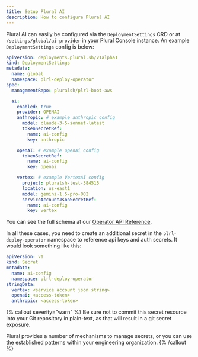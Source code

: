```yaml
---
title: Setup Plural AI
description: How to configure Plural AI
---
```


Plural AI can easily be configured via the `DeploymentSettings` CRD or at `/settings/global/ai-provider` in your Plural Console instance.  An example `DeploymentSettings` config is below:

```yaml
apiVersion: deployments.plural.sh/v1alpha1
kind: DeploymentSettings
metadata:
  name: global
  namespace: plrl-deploy-operator
spec:
  managementRepo: pluralsh/plrl-boot-aws

  ai:
    enabled: true
    provider: OPENAI
    anthropic: # example anthropic config
      model: claude-3-5-sonnet-latest
      tokenSecretRef:
        name: ai-config
        key: anthropic

    openAI: # example openai config
      tokenSecretRef:
        name: ai-config
        key: openai

    vertex: # example VertexAI config
      project: pluralsh-test-384515
      location: us-east1
      model: gemini-1.5-pro-002
      serviceAccountJsonSecretRef:
        name: ai-config
        key: vertex
```

You can see the full schema at our [Operator API Reference](/deployments/operator/api#deploymentsettings).  

In all these cases, you need to create an additional secret in the `plrl-deploy-operator` namespace to reference api keys and auth secrets.  It would look something like this:

```yaml
apiVersion: v1
kind: Secret
metadata:
  name: ai-config
  namespace: plrl-deploy-operator
stringData:
  vertex: <service account json string>
  openai: <access-token>
  anthropic: <access-token>
```

{% callout severity="warn" %}
Be sure not to commit this secret resource into your Git repository in plain-text, as that will result in a git secret exposure.

Plural provides a number of mechanisms to manage secrets, or you can use the established patterns within your engineering organization.
{% /callout %}